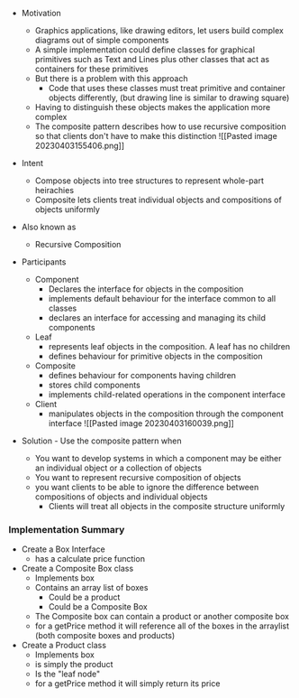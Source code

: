 - Motivation
	- Graphics applications, like drawing editors, let users build complex diagrams out of simple components
	- A simple implementation could define classes for graphical primitives such as Text and Lines plus other classes that act as containers for these primitives
	- But there is a problem with this approach
		- Code that uses these classes must treat primitive and container objects differently, (but drawing line is similar to drawing square)
	- Having to distinguish these objects makes the application more complex
	- The composite pattern describes how to use recursive composition so that clients don't have to make this distinction
![[Pasted image 20230403155406.png]]
- Intent
	- Compose objects into tree structures to represent whole-part heirachies
	- Composite lets clients treat individual objects and compositions of objects uniformly
- Also known as
	- Recursive Composition

- Participants
	- Component
		- Declares the interface for objects in the composition
		- implements default behaviour for the interface common to all classes
		- declares an interface for accessing and managing its child components
	- Leaf
		- represents leaf objects in the composition. A leaf has no children
		- defines behaviour for primitive objects in the composition
	- Composite
		- defines behaviour for components having children
		- stores child components 
		- implements child-related operations in the component interface
	- Client
		- manipulates objects in the composition through the component interface
![[Pasted image 20230403160039.png]]

- Solution - Use the composite pattern when
	- You want to develop systems in which a component may be either an individual object or a collection of objects
	- You want to represent recursive composition of objects
	- you want clients to be able to ignore the difference between compositions of objects and individual objects
		- Clients will treat all objects in the composite structure uniformly

### Implementation Summary
- Create a Box Interface
	- has a calculate price function
- Create a Composite Box class
	- Implements box
	- Contains an array list of boxes
		- Could be a product
		- Could be a Composite Box
	- The Composite box can contain a product or another composite box
	- for a getPrice method it will reference all of the boxes in the arraylist (both composite boxes and products)
- Create a Product class
	- Implements box
	- is simply the product
	- Is the "leaf node"
	- for a getPrice method it will simply return its price
